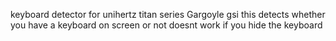 keyboard detector for unihertz titan series Gargoyle gsi
this detects whether you have a keyboard on screen or not
doesnt work if you hide the keyboard
